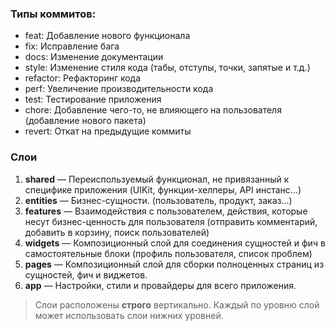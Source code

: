 ### Типы коммитов:

- feat: Добавление нового функционала
- fix: Исправление бага
- docs: Изменение документации
- style: Изменение стиля кода (табы, отступы, точки, запятые и т.д.)
- refactor: Рефакторинг кода
- perf: Увеличение производительности кода
- test: Тестирование приложения
- chore: Добавление чего-то, не влияющего на пользователя (добавление нового пакета)
- revert: Откат на предыдущие коммиты

### Слои

1. **shared** — Переиспользуемый функционал, не привязанный к специфике приложения (UIKit, функции-хелперы, API инстанс...)
2. **entities** — Бизнес-сущности. (пользователь, продукт, заказ...)
3. **features** — Взаимодействия с пользователем, действия, которые несут бизнес-ценность для пользователя (отправить комментарий, добавить в корзину, поиск пользователей)
4. **widgets** — Композиционный слой для соединения сущностей и фич в самостоятельные блоки (профиль пользователя, список проблем)
5. **pages** — Композиционный слой для сборки полноценных страниц из сущностей, фич и виджетов.
6. **app** — Настройки, стили и провайдеры для всего приложения.

> Слои расположены **строго** вертикально. Каждый по уровню слой может использовать слои нижних уровней.
